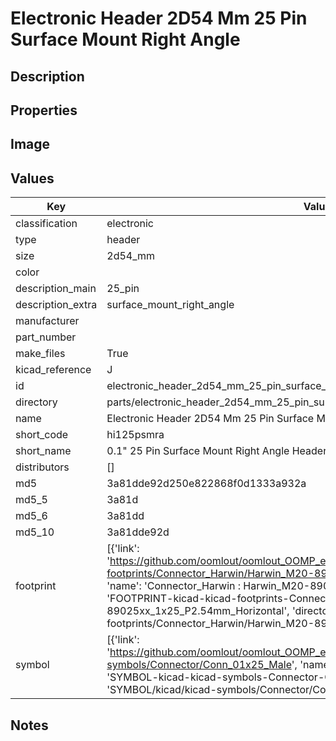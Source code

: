# Electronic Header 2D54 Mm 25 Pin Surface Mount Right Angle

## Description

## Properties


## Image


## Values

| Key | Value |
| --- | --- |
| classification | electronic |
| type | header |
| size | 2d54_mm |
| color |  |
| description_main | 25_pin |
| description_extra | surface_mount_right_angle |
| manufacturer |  |
| part_number |  |
| make_files | True |
| kicad_reference | J |
| id | electronic_header_2d54_mm_25_pin_surface_mount_right_angle |
| directory | parts/electronic_header_2d54_mm_25_pin_surface_mount_right_angle |
| name | Electronic Header 2D54 Mm 25 Pin Surface Mount Right Angle |
| short_code | hi125psmra |
| short_name | 0.1" 25 Pin Surface Mount Right Angle Header |
| distributors | [] |
| md5 | 3a81dde92d250e822868f0d1333a932a |
| md5_5 | 3a81d |
| md5_6 | 3a81dd |
| md5_10 | 3a81dde92d |
| footprint | [{'link': 'https://github.com/oomlout/oomlout_OOMP_eda_V2/tree/main/FOOTPRINT/kicad/kicad-footprints/Connector_Harwin/Harwin_M20-89025xx_1x25_P2.54mm_Horizontal', 'name': 'Connector_Harwin : Harwin_M20-89025xx_1x25_P2.54mm_Horizontal', 'id': 'FOOTPRINT-kicad-kicad-footprints-Connector_Harwin-Harwin_M20-89025xx_1x25_P2.54mm_Horizontal', 'directory': 'FOOTPRINT/kicad/kicad-footprints/Connector_Harwin/Harwin_M20-89025xx_1x25_P2.54mm_Horizontal/'}] |
| symbol | [{'link': 'https://github.com/oomlout/oomlout_OOMP_eda_V2/tree/main/SYMBOL/kicad/kicad-symbols/Connector/Conn_01x25_Male', 'name': 'Connector : Conn_01x25_Male', 'id': 'SYMBOL-kicad-kicad-symbols-Connector-Conn_01x25_Male', 'directory': 'SYMBOL/kicad/kicad-symbols/Connector/Conn_01x25_Male/'}] |

## Notes

